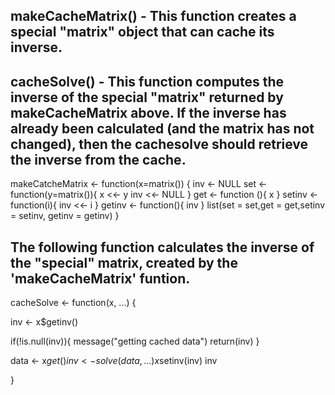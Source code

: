  ## makeCacheMatrix() - This function creates a special "matrix" object that can cache its inverse.
## cacheSolve() - This function computes the inverse of the special "matrix" returned by makeCacheMatrix above. If the inverse has already been calculated (and the matrix has not changed), then the cachesolve should retrieve the inverse from the cache.
makeCatcheMatrix <- function(x=matrix()) {
  inv <- NULL
  set <- function(y=matrix()){
    x <<- y
    inv <<- NULL
  }
  get <- function (){
    x
  }
  setinv <- function(i){
    inv <<- i
  }
  getinv <- function(){
    inv
  }
  list(set = set,get = get,setinv = setinv, getinv = getinv)
}
## The following function calculates the inverse of the "special" matrix, created by the 'makeCacheMatrix' funtion.
cacheSolve <- function(x, ...) {
  
  inv <- x$getinv()
  
  if(!is.null(inv)){
    message("getting cached data")
    return(inv)
  }
  
  data <- x$get()
  inv <- solve(data, ...)
  x$setinv(inv)
  inv
  
}
